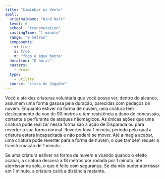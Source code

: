 ```yaml
---
title: "Caminhar no Vento"
spell:
  originalName: "Wind Walk"
  level: 6
  school: "transmutation"
  castingTime: "1 minuto"
  range: "9 metros"
  components:
    v: true
    s: true
    m: "fogo e água benta"
  duration: "8 horas"
  casters:
    - druid
  type:
    - utility
  source: "Livro do Jogador"
---
```


Você e até dez criaturas voluntária que você possa ver, dentro do alcance, assumem uma forma gasosa pela duração, parecidas com pedaços de nuvem. Enquanto estiver na forma de nuvem, uma criatura tem deslocamento de voo de 90 metros e tem resistência a dano de concussão, cortante e perfurante de ataques nãomágicos. As únicas ações que uma criatura pode realizar nessa forma são a ação de Disparada ou para reverter a sua forma normal. Reverter leva 1 minuto, período pelo qual a criatura estará incapacitada e não poderá se mover. Até a magia acabar, uma criatura pode reverter para a forma de nuvem, o que também requer a transformação de 1 minuto.

Se uma criatura estiver na forma de nuvem e voando quando o efeito acabar, a criatura descerá a 18 metros por rodada por 1 minuto, até aterrissar na solo, o que é feito com segurança. Se ela não puder aterrissar em 1 minuto, a criatura cairá a distância restante.
